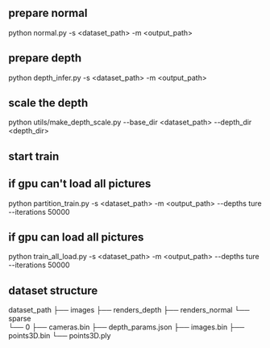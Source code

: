 ## prepare normal
python normal.py -s <dataset_path>  -m <output_path> 

## prepare depth
python depth_infer.py -s <dataset_path> -m <output_path>

## scale the depth
python utils/make_depth_scale.py --base_dir <dataset_path> --depth_dir <depth_dir>

## start train  
## if gpu can't load all pictures
python partition_train.py -s <dataset_path>  -m <output_path>  --depths ture  --iterations 50000

## if gpu can load all pictures
python train_all_load.py -s <dataset_path>  -m <output_path>   --depths ture  --iterations 50000
## dataset structure
dataset_path
├── images
├── renders_depth
├── renders_normal
└── sparse   
    └── 0
        ├── cameras.bin
        ├── depth_params.json
        ├── images.bin
        ├── points3D.bin
        └── points3D.ply    